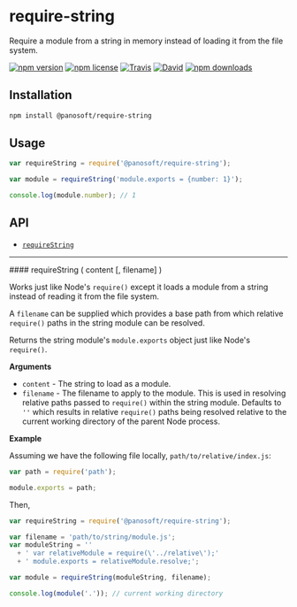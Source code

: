 # require-string

Require a module from a string in memory instead of loading it from the file system.

[![npm version](https://img.shields.io/npm/v/require-string.svg)](https://www.npmjs.com/package/require-string)
[![npm license](https://img.shields.io/npm/l/require-string.svg)](https://www.npmjs.com/package/require-string)
[![Travis](https://img.shields.io/travis/panosoft/require-string.svg)](https://travis-ci.org/panosoft/require-string)
[![David](https://img.shields.io/david/panosoft/require-string.svg)](https://david-dm.org/panosoft/require-string)
[![npm downloads](https://img.shields.io/npm/dm/require-string.svg)](https://www.npmjs.com/package/require-string)

## Installation

```sh
npm install @panosoft/require-string
```

## Usage

```js
var requireString = require('@panosoft/require-string');

var module = requireString('module.exports = {number: 1}');

console.log(module.number); // 1
```

## API

- [`requireString`](#requireString)

---

<a name="requireString"/>
#### requireString ( content [, filename] )

Works just like Node's `require()` except it loads a module from a string instead of reading it from the file system.

A `filename` can be supplied which provides a base path from which relative `require()` paths in the string module can be resolved.

Returns the string module's `module.exports` object just like Node's `require()`.

__Arguments__

- `content` - The string to load as a module.
- `filename` - The filename to apply to the module. This is used in resolving relative paths passed to `require()` within the string module. Defaults to `''` which results in relative `require()` paths being resolved relative to the current working directory of the parent Node process.

__Example__

Assuming we have the following file locally, `path/to/relative/index.js`:

```js
var path = require('path');

module.exports = path;
```

Then,

```js
var requireString = require('@panosoft/require-string');

var filename = 'path/to/string/module.js';
var moduleString = ''
  + ' var relativeModule = require(\'../relative\');'
  + ' module.exports = relativeModule.resolve;';

var module = requireString(moduleString, filename);

console.log(module('.')); // current working directory
```
